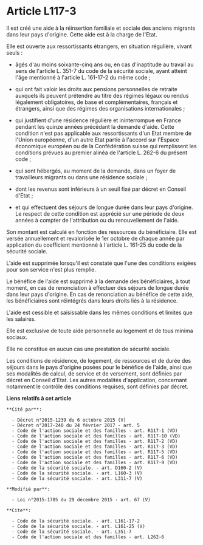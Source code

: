 # Article L117-3

Il est créé une aide à la réinsertion familiale et sociale des anciens migrants dans leur pays d'origine. Cette aide est à la
charge de l'Etat. 

Elle est ouverte aux ressortissants étrangers, en situation régulière, vivant seuls :

- âgés d'au moins soixante-cinq ans ou, en cas d'inaptitude au travail au sens de l'article L. 351-7 du code de la sécurité
sociale, ayant atteint l'âge mentionné à l'article L. 161-17-2 du même code ;

- qui ont fait valoir les droits aux pensions personnelles de retraite auxquels ils peuvent prétendre au titre des régimes
légaux ou rendus légalement obligatoires, de base et complémentaires, français et étrangers, ainsi que des régimes des
organisations internationales ;

- qui justifient d'une résidence régulière et ininterrompue en France pendant les quinze années précédant la demande d'aide.
Cette condition n'est pas applicable aux ressortissants d'un Etat membre de l'Union européenne, d'un autre Etat partie à
l'accord sur l'Espace économique européen ou de la Confédération suisse qui remplissent les conditions prévues au premier
alinéa de l'article L. 262-6 du présent code ;

- qui sont hébergés, au moment de la demande, dans un foyer de travailleurs migrants ou dans une résidence sociale ;

- dont les revenus sont inférieurs à un seuil fixé par décret en Conseil d'Etat ;

- et qui effectuent des séjours de longue durée dans leur pays d'origine. Le respect de cette condition est apprécié sur une
période de deux années à compter de l'attribution ou du renouvellement de l'aide. 

Son montant est calculé en fonction des ressources du bénéficiaire. Elle est versée annuellement et revalorisée le 1er
octobre de chaque année par application du coefficient mentionné à l'article L. 161-25 du code de la sécurité sociale. 

L'aide est supprimée lorsqu'il est constaté que l'une des conditions exigées pour son service n'est plus remplie. 

Le bénéfice de l'aide est supprimé à la demande des bénéficiaires, à tout moment, en cas de renonciation à effectuer des
séjours de longue durée dans leur pays d'origine. En cas de renonciation au bénéfice de cette aide, les bénéficiaires sont
réintégrés dans leurs droits liés à la résidence. 

L'aide est cessible et saisissable dans les mêmes conditions et limites que les salaires. 

Elle est exclusive de toute aide personnelle au logement et de tous minima sociaux. 

Elle ne constitue en aucun cas une prestation de sécurité sociale. 

Les conditions de résidence, de logement, de ressources et de durée des séjours dans le pays d'origine posées pour le
bénéfice de l'aide, ainsi que ses modalités de calcul, de service et de versement, sont définies par décret en Conseil
d'Etat. Les autres modalités d'application, concernant notamment le contrôle des conditions requises, sont définies par
décret.

**Liens relatifs à cet article**

	**Cité par**:

	  - Décret n°2015-1239 du 6 octobre 2015 (V)
	  - Décret n°2017-240 du 24 février 2017 - art. 5
	  - Code de l'action sociale et des familles - art. R117-1 (VD)
	  - Code de l'action sociale et des familles - art. R117-10 (VD)
	  - Code de l'action sociale et des familles - art. R117-2 (VD)
	  - Code de l'action sociale et des familles - art. R117-3 (VD)
	  - Code de l'action sociale et des familles - art. R117-5 (VD)
	  - Code de l'action sociale et des familles - art. R117-6 (VD)
	  - Code de l'action sociale et des familles - art. R117-9 (VD)
	  - Code de la sécurité sociale. - art. D160-2 (V)
	  - Code de la sécurité sociale. - art. L160-3 (V)
	  - Code de la sécurité sociale. - art. L311-7 (V)

	**Modifié par**:

	  - Loi n°2015-1785 du 29 décembre 2015 - art. 67 (V)

	**Cite**:

	  - Code de la sécurité sociale. - art. L161-17-2
	  - Code de la sécurité sociale. - art. L161-25 (V)
	  - Code de la sécurité sociale. - art. L351-7
	  - Code de l'action sociale et des familles - art. L262-6
